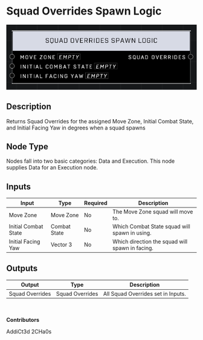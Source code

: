 # Squad Overrides Spawn Logic
![](../../../.gitbook/assets/squad-overrides-spawn-logic.png)
## Description
Returns Squad Overrides for the assigned Move Zone, Initial Combat State, and Initial Facing Yaw in degrees when a squad spawns

## Node Type
Nodes fall into two basic categories: Data and Execution. This node supplies Data for an Execution node.

## Inputs
| Input            | Type             | Required | Description												    |
|------------------|------------------|----------|--------------------------------------------------------------|
| Move Zone | Move Zone | No | The Move Zone squad will move to. |
| Initial Combat State | Combat State | No | Which Combat State squad will spawn in using. |
| Initial Facing Yaw | Vector 3 | No | Which direction the squad will spawn in facing. |

## Outputs
| Output           | Type             | Description												     |
|------------------|------------------|--------------------------------------------------------------|
| Squad Overrides | Squad Overrides | All Squad Overrides set in Inputs. |

\
\
**Contributors**

AddiCt3d 2CHa0s
